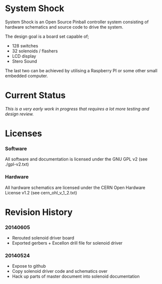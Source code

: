 System Shock
============
System Shock is an Open Source Pinball controller system consisting of hardware schematics and source code to drive the system.

The design goal is a board set capable of;

* 128 switches
* 32 solenoids / flashers
* LCD display
* Stero Sound

The last two can be achieved by utilising a Raspberry PI or some other small embedded computer.


Current Status
==============
*This is a very early work in progress that requires a lot more testing and design review.*


Licenses
========
### Software
All software and documentation is licensed under the GNU GPL v2
(see ./gpl-v2.txt)

### Hardware
All hardware schematics are licensed under the CERN Open Hardware License v1.2
(see cern_ohl_v_1_2.txt)


Revision History
================

### 20140605
* Rerouted solenoid driver board
* Exported gerbers + Excellon drill file for solenoid driver

### 20140524

* Expose to github
* Copy solenoid driver code and schematics over
* Hack up parts of master document into solenoid documentation

